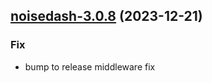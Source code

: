 

## [noisedash-3.0.8](https://github.com/truecharts/charts/compare/noisedash-3.0.7...noisedash-3.0.8) (2023-12-21)

### Fix

- bump to release middleware fix
  
  